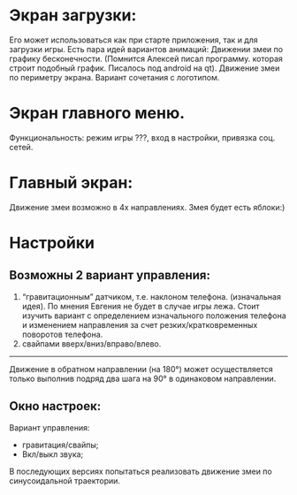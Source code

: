 
# Экран загрузки: 
Его может использоваться как при старте приложения, так и для загрузки игры. Есть пара идей вариантов анимаций:
Движении змеи по графику бесконечности. (Помнится Алексей писал программу. которая строит подобный график. Писалось под android на qt).
Движение змеи по периметру экрана. Вариант сочетания с логотипом.

# Экран главного меню.
Функциональность: режим игры ???, вход в настройки, привязка соц. сетей.

# Главный экран:
Движение змеи возможно в 4х направлениях. Змея будет есть яблоки:)

# Настройки

## Возможны 2 вариант управления:
1. “гравитационным” датчиком, т.е. наклоном телефона. (изначальная идея). По мнения Евгения не будет в случае игры лежа. Стоит изучить вариант с определением изначального положения телефона и изменением направления за счет резких/кратковременных поворотов телефона.
2. свайпами вверх/вниз/вправо/влево.
-------------------------------
Движение в обратном направлении (на 180°) может осуществляется только выполнив подряд два шага на 90° в одинаковом направлении.

## Окно настроек: 
Вариант управления:
* гравитация/свайпы;
* Вкл/выкл звука;



В последующих версиях попытаться реализовать движение змеи по синусоидальной траектории.
